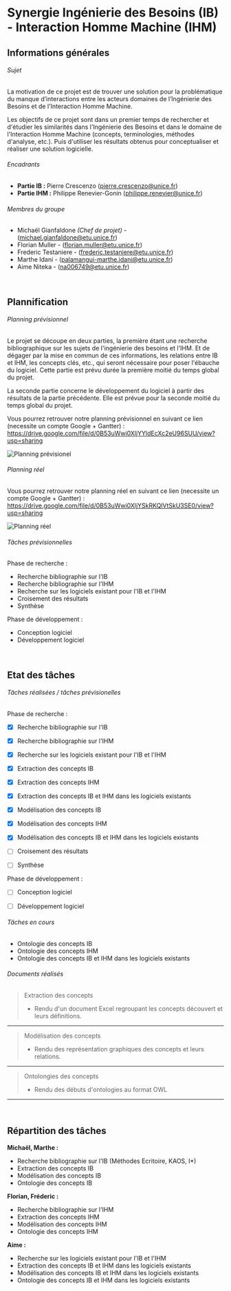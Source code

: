 # Synergie Ingénierie des Besoins (IB) - Interaction Homme Machine (IHM)


## Informations générales

###### Sujet


La motivation de ce projet est de trouver une solution pour la problématique du manque d’interactions entre les acteurs domaines de l’Ingénierie des Besoins et de l'Interaction Homme Machine. 

Les objectifs de ce projet sont dans un premier temps de rechercher et d'étudier les similarités 
dans l'Ingénierie des Besoins et dans le domaine de l'Interaction Homme Machine (concepts, terminologies, méthodes d'analyse, etc.). Puis d'utiliser les résultats obtenus pour conceptualiser et réaliser une solution logicielle.    

###### Encadrants

- **Partie IB :** Pierre Crescenzo (pierre.crescenzo@unice.fr)
- **Partie IHM :** Philippe Renevier-Gonin (philippe.renevier@unice.fr)

###### Membres du groupe

- Michaël Gianfaldone *(Chef de projet)* - (michael.gianfaldone@etu.unice.fr) 
- Florian Muller - (florian.muller@etu.unice.fr)
- Frederic Testaniere - (frederic.testaniere@etu.unice.fr)
- Marthe Idani - (palamangui-marthe.idani@etu.unice.fr)
- Aime Niteka - (na006749@etu.unice.fr)

<br/>

## Plannification


###### Planning prévisionnel

Le projet se découpe en deux parties, la première étant une recherche bibliographique sur les sujets de l'ingénierie des besoins et l'IHM. Et de dégager par la mise en commun de ces informations, les relations entre IB et IHM, les concepts clés, etc., qui seront nécessaire pour poser l'ébauche du logiciel. Cette partie est prévu durée la première moitié du temps global du projet.

La seconde partie concerne le développement du logiciel à partir des résultats de la partie précédente. Elle est prévue pour la seconde moitié du temps global du projet.

Vous pourrez retrouver notre planning prévisionnel en suivant ce lien (necessite un compte Google + Gantter) :
https://drive.google.com/file/d/0B53uWwi0XljYYldEcXc2eU96SUU/view?usp=sharing

<img src = "./Synergie IB-IHM - Planning réel.png" title = "planning prévisionel" alt = "Planning prévisionel">

###### Planning réel

Vous pourrez retrouver notre planning réel en suivant ce lien (necessite un compte Google + Gantter) :
https://drive.google.com/file/d/0B53uWwi0XljYSkRKQlVtSkU3SE0/view?usp=sharing

<img src = "./Synergie IB-IHM - Planning prévisionnel.png" title = "planning réel" alt = "Planning réel">

###### Tâches prévisionnelles


Phase de recherche :
- Recherche bibliographie sur l'IB
- Recherche bibliographie sur l'IHM
- Recherche sur les logiciels existant pour l'IB et l'IHM
- Croisement des résultats
- Synthèse


Phase de développement :
- Conception logiciel
- Développement logiciel

<br/>

## Etat des tâches

###### Tâches réalisées / tâches prévisionelles


Phase de recherche :
- [X] Recherche bibliographie sur l'IB
- [X] Recherche bibliographie sur l'IHM
- [X] Recherche sur les logiciels existant pour l'IB et l'IHM


- [X] Extraction des concepts IB
- [X] Extraction des concepts IHM
- [X] Extraction des concepts IB et IHM dans les logiciels existants


- [X] Modélisation des concepts IB 
- [X] Modélisation des concepts IHM
- [X] Modélisation des concepts IB et IHM dans les logiciels existants


- [ ] Croisement des résultats
- [ ] Synthèse


Phase de développement :
- [ ] Conception logiciel
- [ ] Développement logiciel



###### Tâches en cours

- Ontologie des concepts IB
- Ontologie des concepts IHM
- Ontologie des concepts IB et IHM dans les logiciels existants

###### Documents réalisés  
  
>Extraction des concepts  
>* Rendu d'un document Excel regroupant les concepts découvert et leurs définitions.  

---

>Modélisation des concepts  
>* Rendu des représentation graphiques des concepts et leurs relations.  

---

>Ontolongies des concepts  
>* Rendu des débuts d'ontologies au format OWL  

---

<br/>

## Répartition des tâches


**Michaël, Marthe :**
- Recherche bibliographie sur l'IB (Méthodes Ecritoire, KAOS, I*)
- Extraction des concepts IB
- Modélisation des concepts IB
- Ontologie des concepts IB


**Florian, Fréderic :**
- Recherche bibliographie sur l'IHM
- Extraction des concepts IHM
- Modélisation des concepts IHM
- Ontologie des concepts IHM


**Aime :**
- Recherche sur les logiciels existant pour l'IB et l'IHM
- Extraction des concepts IB et IHM dans les logiciels existants
- Modélisation des concepts IB et IHM dans les logiciels existants
- Ontologie des concepts IB et IHM dans les logiciels existants


